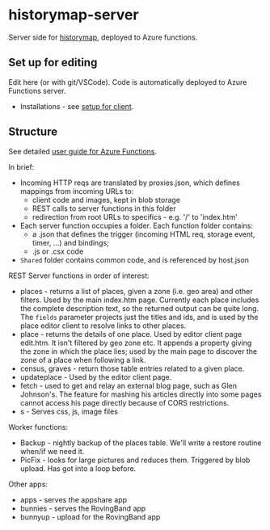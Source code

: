 # historymap-server
Server side for [historymap](https://github.com/alancameronwills/historymap), deployed to Azure functions.


## Set up for editing

Edit here (or with git/VSCode). Code is automatically deployed to Azure Functions server.

* Installations - see [setup for client](https://github.com/alancameronwills/historymap/blob/master/README.md#to-edit-and-test).

## Structure

See detailed [user guide for Azure Functions](). 

In brief:

* Incoming HTTP reqs are translated by proxies.json, which defines mappings from incoming URLs to:
   * client code and images, kept in blob storage
   * REST calls to server functions in this folder
   * redirection from root URLs to specifics - e.g. '/' to 'index.htm'
* Each server function occupies a folder. Each function folder contains:
   * a .json that defines the trigger (incoming HTML req, storage event, timer, ...) and bindings; 
   * .js or .csx code
* `Shared` folder contains common code, and is referenced by host.json

REST Server functions in order of interest:

* places - returns a list of places, given a zone (i.e. geo area) and other filters. Used by the main index.htm page. Currently each place includes the complete description text, so the returned output can be quite long. The `fields` parameter projects just the titles and ids, and is used by the place editor client to resolve links to other places.
* place - returns the details of one place. Used by editor client page edit.htm. It isn't filtered by geo zone etc. It appends a property giving the zone in which the place lies; used by the main page to discover the zone of a place when following a link.
* census, graves - return those table entries related to a given place.
* updateplace - Used by the editor client page.
* fetch - used to get and relay an external blog page, such as Glen Johnson's. The feature for mashing his articles directly into some pages cannot access his page directly because of CORS restrictions.
* s - Serves css, js, image files

Worker functions:

* Backup - nightly backup of the places table. We'll write a restore routine when/if we need it.
* PicFix - looks for large pictures and reduces them. Triggered by blob upload. Has got into a loop before.

Other apps:
* apps - serves the appshare app
* bunnies - serves the RovingBand app
* bunnyup - upload for the RovingBand app

